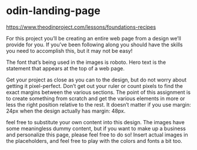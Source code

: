 # odin-landing-page
https://www.theodinproject.com/lessons/foundations-recipes

For this project you’ll be creating an entire web page from a design we’ll provide for you. If you’ve been following along you should have the skills you need to accomplish this, but it may not be easy!

The font that’s being used in the images is roboto.
Hero text is the statement that appears at the top of a web page.

Get your project as close as you can to the design, but do not worry about getting it pixel-perfect. Don’t get out your ruler or count pixels to find the exact margins between the various sections. The point of this assignment is to create something from scratch and get the various elements in more or less the right position relative to the rest. It doesn’t matter if you use margin: 24px when the design actually has margin: 48px.

feel free to substitute your own content into this design. The images have some meaningless dummy content, but if you want to make up a business and personalize this page, please feel free to do so! Insert actual images in the placeholders, and feel free to play with the colors and fonts a bit too.